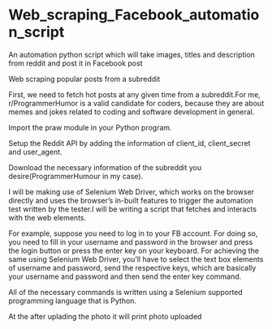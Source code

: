 # Web_scraping_Facebook_automation_script
An automation python script which will take images, titles and description from reddit and post it in Facebook post

Web scraping popular posts from a subreddit

First, we need to fetch hot posts at any given time from a subreddit.For me, r/ProgrammerHumor is a valid candidate for coders, because they are about memes and jokes related to coding and software development in general.

Import the praw module in your Python program.

Setup the Reddit API by adding the information of client_id, client_secret and user_agent.

Download the necessary information of the subreddit you desire(ProgrammerHumour in my case).

I will be making use of Selenium Web Driver, which works on the browser directly and uses the browser’s in-built features to trigger the automation test written by the tester.I will be writing a script that fetches and interacts with the web elements.

For example, suppose you need to log in to your FB account. For doing so, you need to fill in your username and password in the browser and press the login button or press the enter key on your keyboard. For achieving the same using Selenium Web Driver, you’ll have to select the text box elements of username and password, send the respective keys, which are basically your username and password and then send the enter key command.

All of the necessary commands is written using a Selenium supported programming language that is Python.

At the after uplading the photo it will print photo uploaded
